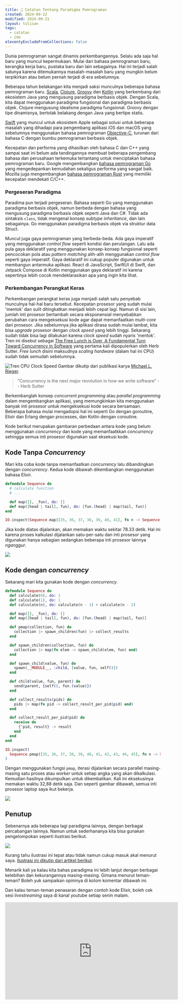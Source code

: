 ```yaml
---
title: 🌱 Catatan Tentang Paradigma Pemrograman
created: 2024-09-22
modified: 2024-09-21
layout: tulisan
tags:
  - catatan
  - ide
eleventyExcludeFromCollections: false
---
```


Dunia pemrograman sangat dinamis perkembangannya. Selalu ada saja hal baru yang muncul kepermukaan. Mulai dari bahasa pemrograman baru, kerangka kerja baru, pustaka baru dan lain sebagainya. Hal ini terjadi salah satunya karena ditemukannya masalah-masalah baru yang mungkin belum terpikirkan atau belum pernah terjadi di era sebelumnya.

Beberapa tahun belakangan kita menjadi saksi munculnya beberapa bahasa pemrograman baru. [Scala](https://www.scala-lang.org/), [Clojure](https://clojure.org/), [Groovy](https://groovy-lang.org/) dan [Kotlin](https://kotlinlang.org/) yang berkembang dari ekosistem Java yang mengusung paradigma berbasis objek. Dengan Scala, kita dapat menggunakan paradigma fungsional dan paradigma berbasis objek. Clojure mengusung idealisme paradigma fungsional. Groovy dengan tipe dinamisnya, bertolak belakang dengan Java yang bertipe statis.

[Swift](https://www.swift.org/) yang muncul untuk ekosistem Apple sebagai solusi untuk beberapa masalah yang dihadapi para pengembang aplikasi iOS dan macOS yang sebelumnya menggunakan bahasa pemrograman [Objective-C](https://developer.apple.com/library/archive/documentation/Cocoa/Conceptual/ProgrammingWithObjectiveC/Introduction/Introduction.html), turunan dari bahasa C dengan bumbu pemrograman berbasis objek.

Kecepatan dan performa yang dihasilkan oleh bahasa C dan C++ yang sampai saat ini belum ada tandingannya membuat beberapa pengembang bahasa dan perusahaan terkemuka tertantang untuk menciptakan bahasa pemrograman baru. Google mengembangkan [bahasa pemrograman Go](https://go.dev/) yang mengedepankan kemudahan sekaligus performa yang sangat baik. Mozilla juga mengembangkan [bahasa pemrograman Rust](https://www.rust-lang.org/) yang memiliki kecepatan mendekati C/C++.

### Pergeseran Paradigma

Paradima pun terjadi pergeseran. Bahasa seperti Go yang menggunakan paradigma berbasis objek, namun berbeda dengan bahasa yang mengusung paradigma berbasis objek seperti Java dan C#. Tidak ada sintaksis `class`, tidak mengenal konsep _subtype inheritance_, dan lain sebagainya. Go menggunakan paradigma berbasis objek via struktur data Struct.

Muncul juga gaya pemrograman yang berbeda-beda. Ada gaya imperatif yang menggunakan _control flow_ seperti kondisi dan perulangan. Lalu ada pula gaya deklaratif yang menggunakan konsep-konsep fungsional seperti pencocokan pola atau _pattern matching_ alih-alih menggunakan _control flow_ seperti gaya imperatif. Gaya deklaratif ini cukup populer digunakan untuk membangun antarmuka aplikasi. React di JavaScript, SwiftUI di Swift, dan Jetpack Compose di Kotlin menggunakan gaya deklaratif ini karena sepertinya lebih cocok mendeklarasikan apa yang ingin kita lihat.

### Perkembangan Perangkat Keras

Perkembangan perangkat keras juga menjadi salah satu penyebab munculnya hal-hal baru tersebut. Kecepatan prosesor yang sudah mulai 'mentok' dan sulit ditingkatkan menjadi lebih cepat lagi. Namun di sisi lain, jumlah inti prosesor bertambah secara eksponensial menyebabkan perubahan cara mengeksekusi kode agar dapat memanfaatkan _multi-core_ dari prosesor. Jika sebelumnya jika aplikasi dirasa sudah mulai lambat, kita bisa _upgrade_ prosesor dengan _clock speed_ yang lebih tinggi. Sekarang sudah tidak bisa lagi dilakukan karena _clock speed_ sudah nyaris 'mentok'. Tren ini disebut sebagai [The Free Lunch is Over, A Fundamental Turn Toward Concurrency in Software](http://www.gotw.ca/publications/concurrency-ddj.htm) yang pertama kali dipopulerkan oleh Herb Sutter. _Free lunch_ disini maksudnya _scaling hardware_ (dalam hal ini CPU) sudah tidak semudah sebelumnya.

![Tren CPU Clock Speed](/assets/images/Microprocessor-clock-frequency-data-14-and-trend.png)
Gambar dikutip dari publikasi karya [Michael L. Rieger](https://www.researchgate.net/publication/338517514_Retrospective_on_VLSI_value_scaling_and_lithography).

> "Concurrency is the next major revolution in how we write software" -- Herb Sutter

Berkembanglah konsep _concurrent programming_ atau _parallel programming_ dalam mengembangkan aplikasi, yang memungkinkan kita menggunakan banyak inti prosesor untuk mengeksekusi kode secara bersamaan. Beberapa bahasa mulai mengadopsi hal ini seperti Go dengan goroutine, Elixir dan Erlang dengan processes, dan Kotlin dengan coroutine.

Kode berikut merupakan gambaran perbedaan antara kode yang belum menggunakan _concurrency_ dan kode yang memanfaatkkan _concurrency_ sehingga semua inti prosesor digunakan saat eksekusi kode.

## Kode Tanpa _Concurrency_
Mari kita coba kode tanpa memanfaatkan _concurrency_ lalu dibandingkan dengan _concurrency_. Kedua kode dibawah dikembangkan menggunakan bahasa Elixir.

```elixir
defmodule Sequence do
  # calculate function
  # ...

  def map([], _fun), do: []
  def map([head | tail], fun), do: [fun.(head) | map(tail, fun)]
end

IO.inspect(Sequence.map([35, 36, 37, 38, 39, 40, 41], fn n -> Sequence.calculate(n) end))

```

Jika kode diatas dijalankan, akan memakan waktu sekitar 78.33 detik. Hal ini karena proses kalkulasi dijalankan satu-per-satu dan inti prosesor yang digunakan hanya sebagian sedangkan beberapa inti prosesor lainnya _nganggur_.

![](/assets/images/elixir-seq-code.png)

## Kode dengan _concurrency_

Sekarang mari kita gunakan kode dengan _concurrency_.

```elixir
defmodule Sequence do
  def calculate(0), do: 1
  def calculate(1), do: 1
  def calculate(n), do: calculate(n - 1) + calculate(n - 2)

  def map([], _fun), do: []
  def map([head | tail], fun), do: [fun.(head) | map(tail, fun)]

  def pmap(collection, fun) do
    collection |> spawn_children(fun) |> collect_results
  end

  def spawn_children(collection, fun) do
    collection |> map(fn elem -> spawn_child(elem, fun) end)
  end

  def spawn_child(value, fun) do
    spawn(__MODULE__, :child, [value, fun, self()])
  end

  def child(value, fun, parent) do
    send(parent, {self(), fun.(value)})
  end

  def collect_results(pids) do
    pids |> map(fn pid -> collect_result_per_pid(pid) end)
  end

  def collect_result_per_pid(pid) do
    receive do
      {^pid, result} -> result
    end
  end
end

IO.inspect(
  Sequence.pmap([35, 36, 37, 38, 39, 40, 41, 42, 43, 44, 45], fn n -> Sequence.calculate(n) end)
)
```

Dengan menggunakan fungsi `pmap`, iterasi dijalankan secara parallel masing-masing satu proses atau _worker_ untuk setiap angka yang akan dikalkulasi. Kemudian hasilnya dikumpulkan untuk dikembalikan. Kali ini eksekusinya memakan waktu 32,88 detik saja. Dan seperti gambar dibawah, semua inti prosesor laptop saya ikut bekerja.

![](/assets/images/pmap.png)

## Penutup

Sebenarnya ada beberapa lagi paradigma lainnya, dengan berbagai percabangan lainnya. Namun untuk sederhananya kita bisa gunakan pengelompokan seperti ilustrasi berikut.

![](/assets/images/paradigma.png)

Kurang tahu ilustrasi ini tepat atau tidak namun cukup masuk akal menurut saya. [Ilustrasi ini dikutip dari artikel berikut](https://blog.favouritejome.dev/the-world-of-programming-paradigms).

Menarik kali ya kalau kita bahas paradigma ini lebih lanjut dengan berbagai kelebihan dan kekurangannya masing-masing. Gimana menurut teman-teman? Boleh yuk sampaikan opininya di kolom komentar dibawah ini.

Dan kalau teman-teman penasaran dengan contoh kode Elixir, boleh cek sesi _livestreaming_ saya di kanal youtube setiap senin malam.

<iframe width="560" height="315" src="https://www.youtube.com/embed/videoseries?si=H6OGMDRNmTmnIiTz&amp;list=PLTY2nW4jwtG8V_eYUz6qQp1ywP4wN3R4k" title="YouTube video player" frameborder="0" allow="accelerometer; autoplay; clipboard-write; encrypted-media; gyroscope; picture-in-picture; web-share" referrerpolicy="strict-origin-when-cross-origin" allowfullscreen></iframe>